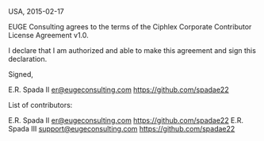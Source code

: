 USA, 2015-02-17

EUGE Consulting agrees to the terms of the Ciphlex Corporate Contributor License
Agreement v1.0.

I declare that I am authorized and able to make this agreement and sign this
declaration.

Signed,

E.R. Spada II er@eugeconsulting.com https://github.com/spadae22

List of contributors:

E.R. Spada II er@eugeconsulting.com https://github.com/spadae22
E.R. Spada III support@eugeconsulting.com https://github.com/spadae22
